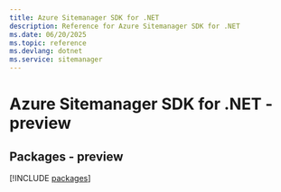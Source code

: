 ```yaml
---
title: Azure Sitemanager SDK for .NET
description: Reference for Azure Sitemanager SDK for .NET
ms.date: 06/20/2025
ms.topic: reference
ms.devlang: dotnet
ms.service: sitemanager
---
```

# Azure Sitemanager SDK for .NET - preview
## Packages - preview
[!INCLUDE [packages](sitemanager-index.md)]
